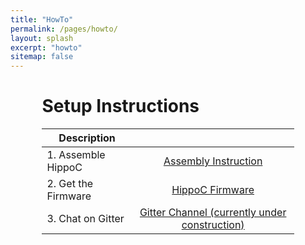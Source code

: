 ```yaml
---
title: "HowTo"
permalink: /pages/howto/
layout: splash
excerpt: "howto"
sitemap: false
---
```

<style>
 td {
    vertical-align: middle;
}
</style>

<div style="margin-left:10%; margin-right:10%; text-align: justify">
<h1>Setup Instructions</h1>
</div>


<div style="margin-left:10%; margin-right:10%; text-align: justify">
<table>
  <thead>
    <tr>
      <th>Description</th>
      <th>&#160;</th>
    </tr>
  </thead>
  <tbody>
    <tr>
      <td>1. Assemble HippoC</td>
      <td><div style="vertical-align: middle; text-align: center;"><a href="https://docs.google.com/document/d/11WKaHUoH1xX45gRUPEUhiivS0rM51P3NbSzRF93s31c/edit?usp=sharing" class="btn btn--warning" target="_blank">Assembly Instruction</a></div></td>
    </tr>
    <tr>
      <td>2. Get the Firmware</td>
      <td><div style="vertical-align: middle; text-align: center;"><a href="https://github.com/danielduecker/firmware" class="btn btn--warning" target="_blank">HippoC Firmware</a></div></td>
    </tr>
    <tr>
      <td>3. Chat on Gitter </td>
      <td><div style="vertical-align: middle; text-align: center;"><a href="https://gitter.im/EugenSol/HippoC" class="btn btn--warning" target="_blank">Gitter Channel (currently under construction)</a></div></td>
    </tr>
  </tbody>
</table>
</div>

